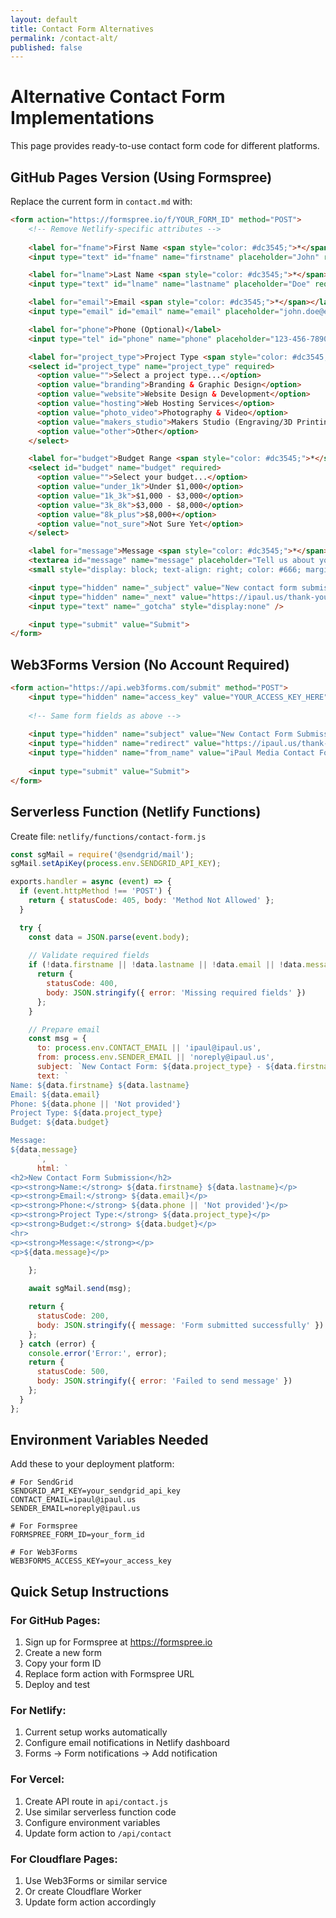 ```yaml
---
layout: default
title: Contact Form Alternatives
permalink: /contact-alt/
published: false
---
```


# Alternative Contact Form Implementations

This page provides ready-to-use contact form code for different platforms.

## GitHub Pages Version (Using Formspree)

Replace the current form in `contact.md` with:

```html
<form action="https://formspree.io/f/YOUR_FORM_ID" method="POST">
    <!-- Remove Netlify-specific attributes -->
    
    <label for="fname">First Name <span style="color: #dc3545;">*</span></label>
    <input type="text" id="fname" name="firstname" placeholder="John" required>

    <label for="lname">Last Name <span style="color: #dc3545;">*</span></label>
    <input type="text" id="lname" name="lastname" placeholder="Doe" required>

    <label for="email">Email <span style="color: #dc3545;">*</span></label>
    <input type="email" id="email" name="email" placeholder="john.doe@example.com" required>

    <label for="phone">Phone (Optional)</label>
    <input type="tel" id="phone" name="phone" placeholder="123-456-7890">

    <label for="project_type">Project Type <span style="color: #dc3545;">*</span></label>
    <select id="project_type" name="project_type" required>
      <option value="">Select a project type...</option>
      <option value="branding">Branding & Graphic Design</option>
      <option value="website">Website Design & Development</option>
      <option value="hosting">Web Hosting Services</option>
      <option value="photo_video">Photography & Video</option>
      <option value="makers_studio">Makers Studio (Engraving/3D Printing)</option>
      <option value="other">Other</option>
    </select>

    <label for="budget">Budget Range <span style="color: #dc3545;">*</span></label>
    <select id="budget" name="budget" required>
      <option value="">Select your budget...</option>
      <option value="under_1k">Under $1,000</option>
      <option value="1k_3k">$1,000 - $3,000</option>
      <option value="3k_8k">$3,000 - $8,000</option>
      <option value="8k_plus">$8,000+</option>
      <option value="not_sure">Not Sure Yet</option>
    </select>

    <label for="message">Message <span style="color: #dc3545;">*</span></label>
    <textarea id="message" name="message" placeholder="Tell us about your project..." style="height:200px" maxlength="500" required></textarea>
    <small style="display: block; text-align: right; color: #666; margin-top: -10px; margin-bottom: 10px;">0 / 500 characters</small>

    <input type="hidden" name="_subject" value="New contact form submission from iPaul Media">
    <input type="hidden" name="_next" value="https://ipaul.us/thank-you">
    <input type="text" name="_gotcha" style="display:none" />

    <input type="submit" value="Submit">
</form>
```

## Web3Forms Version (No Account Required)

```html
<form action="https://api.web3forms.com/submit" method="POST">
    <input type="hidden" name="access_key" value="YOUR_ACCESS_KEY_HERE">
    
    <!-- Same form fields as above -->
    
    <input type="hidden" name="subject" value="New Contact Form Submission">
    <input type="hidden" name="redirect" value="https://ipaul.us/thank-you">
    <input type="hidden" name="from_name" value="iPaul Media Contact Form">
    
    <input type="submit" value="Submit">
</form>
```

## Serverless Function (Netlify Functions)

Create file: `netlify/functions/contact-form.js`

```javascript
const sgMail = require('@sendgrid/mail');
sgMail.setApiKey(process.env.SENDGRID_API_KEY);

exports.handler = async (event) => {
  if (event.httpMethod !== 'POST') {
    return { statusCode: 405, body: 'Method Not Allowed' };
  }

  try {
    const data = JSON.parse(event.body);
    
    // Validate required fields
    if (!data.firstname || !data.lastname || !data.email || !data.message) {
      return { 
        statusCode: 400, 
        body: JSON.stringify({ error: 'Missing required fields' })
      };
    }

    // Prepare email
    const msg = {
      to: process.env.CONTACT_EMAIL || 'ipaul@ipaul.us',
      from: process.env.SENDER_EMAIL || 'noreply@ipaul.us',
      subject: `New Contact Form: ${data.project_type} - ${data.firstname} ${data.lastname}`,
      text: `
Name: ${data.firstname} ${data.lastname}
Email: ${data.email}
Phone: ${data.phone || 'Not provided'}
Project Type: ${data.project_type}
Budget: ${data.budget}

Message:
${data.message}
      `,
      html: `
<h2>New Contact Form Submission</h2>
<p><strong>Name:</strong> ${data.firstname} ${data.lastname}</p>
<p><strong>Email:</strong> ${data.email}</p>
<p><strong>Phone:</strong> ${data.phone || 'Not provided'}</p>
<p><strong>Project Type:</strong> ${data.project_type}</p>
<p><strong>Budget:</strong> ${data.budget}</p>
<hr>
<p><strong>Message:</strong></p>
<p>${data.message}</p>
      `
    };

    await sgMail.send(msg);

    return {
      statusCode: 200,
      body: JSON.stringify({ message: 'Form submitted successfully' })
    };
  } catch (error) {
    console.error('Error:', error);
    return { 
      statusCode: 500, 
      body: JSON.stringify({ error: 'Failed to send message' })
    };
  }
};
```

## Environment Variables Needed

Add these to your deployment platform:

```env
# For SendGrid
SENDGRID_API_KEY=your_sendgrid_api_key
CONTACT_EMAIL=ipaul@ipaul.us
SENDER_EMAIL=noreply@ipaul.us

# For Formspree
FORMSPREE_FORM_ID=your_form_id

# For Web3Forms
WEB3FORMS_ACCESS_KEY=your_access_key
```

## Quick Setup Instructions

### For GitHub Pages:
1. Sign up for Formspree at https://formspree.io
2. Create a new form
3. Copy your form ID
4. Replace form action with Formspree URL
5. Deploy and test

### For Netlify:
1. Current setup works automatically
2. Configure email notifications in Netlify dashboard
3. Forms → Form notifications → Add notification

### For Vercel:
1. Create API route in `api/contact.js`
2. Use similar serverless function code
3. Configure environment variables
4. Update form action to `/api/contact`

### For Cloudflare Pages:
1. Use Web3Forms or similar service
2. Or create Cloudflare Worker
3. Update form action accordingly
